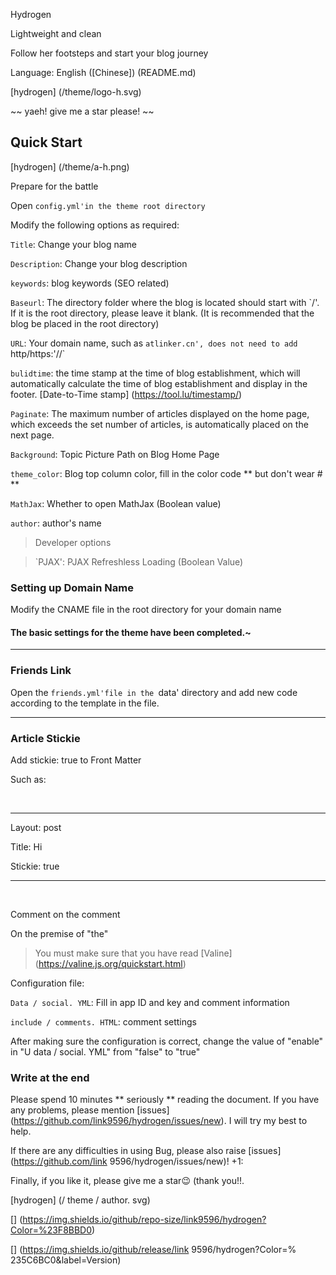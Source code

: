Hydrogen

Lightweight and clean



Follow her footsteps and start your blog journey



Language: English ([Chinese]) (README.md)



[hydrogen] (/theme/logo-h.svg)



~~ yaeh! give me a star please! ~~



## Quick Start



[hydrogen] (/theme/a-h.png)



Prepare for the battle



Open `config.yml'in the theme root directory`



Modify the following options as required:



` Title `: Change your blog name



` Description `: Change your blog description



` keywords `: blog keywords (SEO related)



` Baseurl `: The directory folder where the blog is located should start with `/'. If it is the root directory, please leave it blank. (It is recommended that the blog be placed in the root directory)



` URL `: Your domain name, such as `atlinker.cn', does not need to add `http/https:'//`



` bulidtime `: the time stamp at the time of blog establishment, which will automatically calculate the time of blog establishment and display in the footer. [Date-to-Time stamp] (https://tool.lu/timestamp/)



` Paginate `: The maximum number of articles displayed on the home page, which exceeds the set number of articles, is automatically placed on the next page.



` Background `: Topic Picture Path on Blog Home Page



` theme_color `: Blog top column color, fill in the color code ** but don't wear # **



` MathJax `: Whether to open MathJax (Boolean value)



` author `: author's name



> Developer options

> `PJAX': PJAX Refreshless Loading (Boolean Value)



### Setting up Domain Name



Modify the CNAME file in the root directory for your domain name



#### The basic settings for the theme have been completed.~



---



### Friends Link



Open the `friends.yml'file in the `data' directory and add new code according to the template in the file.



---



###  Article Stickie



Add stickie: true to Front Matter



Such as:



` ` ` `

---

Layout: post

Title: Hi

Stickie: true

---

` ` ` `



Comment on the comment



On the premise of "the"



> You must make sure that you have read [Valine] (https://valine.js.org/quickstart.html)



Configuration file:



` Data / social. YML `: Fill in app ID and key and comment information



` include / comments. HTML `: comment settings



After making sure the configuration is correct, change the value of "enable" in "U data / social. YML" from "false" to "true"



### Write at the end



Please spend 10 minutes ** seriously ** reading the document. If you have any problems, please mention [issues] (https://github.com/link9596/hydrogen/issues/new). I will try my best to help.



If there are any difficulties in using Bug, please also raise [issues] (https://github.com/link 9596/hydrogen/issues/new)! +1:



Finally, if you like it, please give me a star:wink: (thank you!!.



[hydrogen] (/ theme / author. svg)



[] (https://img.shields.io/github/repo-size/link9596/hydrogen?Color=%23F8BBD0)

[] (https://img.shields.io/github/release/link 9596/hydrogen?Color=% 235C6BC0&label=Version)
